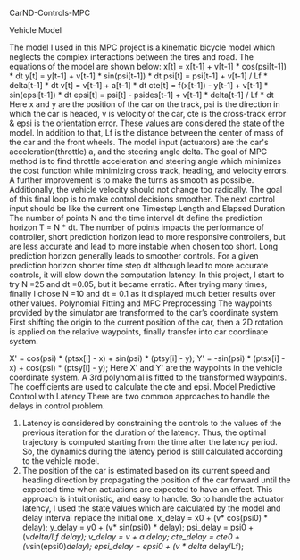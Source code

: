 CarND-Controls-MPC

Vehicle Model

The model I used in this MPC project is a kinematic bicycle model which neglects the complex interactions between the tires and road. 
The equations of the model are shown below:
x[t] = x[t-1] + v[t-1] * cos(psi[t-1]) * dt
y[t] = y[t-1] + v[t-1] * sin(psi[t-1]) * dt
psi[t] = psi[t-1] + v[t-1] / Lf * delta[t-1] * dt
v[t] = v[t-1] + a[t-1] * dt
cte[t] = f(x[t-1]) - y[t-1] + v[t-1] * sin(epsi[t-1]) * dt
epsi[t] = psi[t] - psides[t-1] + v[t-1] * delta[t-1] / Lf * dt
Here x and y are the position of the car on the track, psi is the direction in which the car is headed, v is velocity of the car, cte is the cross-track error & epsi is the orientation error. These values are considered the state of the model. In addition to that, Lf is the distance between the center of mass of the car and the front wheels.
The model input (actuators) are the car's acceleration(throttle) a, and the steering angle delta.
The goal of MPC method is to find throttle acceleration and steering angle which minimizes the cost function while minimizing cross track, heading, and velocity errors. A further improvement is to make the turns as smooth as possible. Additionally, the vehicle velocity should not change too radically. The goal of this final loop is to make control decisions smoother. The next control input should be like the current one
Timestep Length and Elapsed Duration 
The number of points N and the time interval dt define the prediction horizon T = N * dt. The number of points impacts the performance of controller, short prediction horizon lead to more responsive controllers, but are less accurate and lead to more instable when chosen too short. Long prediction horizon generally leads to smoother controls. For a given prediction horizon shorter time step dt although lead to more accurate controls, it will slow down the computation latency.
In this project, I start to try N =25 and dt =0.05, but it became erratic. After trying many times, finally I chose N =10 and dt = 0.1 as it displayed much better results over other values.
 Polynomial Fitting and MPC Preprocessing
The waypoints provided by the simulator are transformed to the car’s coordinate system. First shifting the origin to the current position of the car, then a 2D rotation is applied on the relative waypoints, finally transfer into car coordinate system. 

X' =   cos(psi) * (ptsx[i] - x) + sin(psi) * (ptsy[i] - y);
Y' =  -sin(psi) * (ptsx[i] - x) + cos(psi) * (ptsy[i] - y);
Here X' and Y' are the waypoints in the vehicle coordinate system.
A 3rd polynomial is fitted to the transformed waypoints. The coefficients are used to calculate the cte and epsi.
Model Predictive Control with Latency
There are two common approaches to handle the delays in control problem.
1. Latency is considered by constraining the controls to the values of the previous iteration for the duration of the latency. Thus, the optimal trajectory is computed starting from the time after the latency period. So, the dynamics during the latency period is still calculated according to the vehicle model.
2. The position of the car is estimated based on its current speed and heading direction by propagating the position of the car forward until the expected time when actuations are expected to have an effect. This approach is intuitionistic, and easy to handle.
So to handle the actuator latency, I used the state values which are calculated by the model and delay interval replace the initial one.
x_delay = x0 + (v* cos(psi0) * delay);
y_delay = y0 + (v* sin(psi0) * delay);
psi_delay = psi0 + (v*delta/Lf *delay);
v_delay = v + a* delay;
cte_delay = cte0 + (v*sin(epsi0)*delay);
epsi_delay = epsi0 + (v * delta* delay/Lf);


